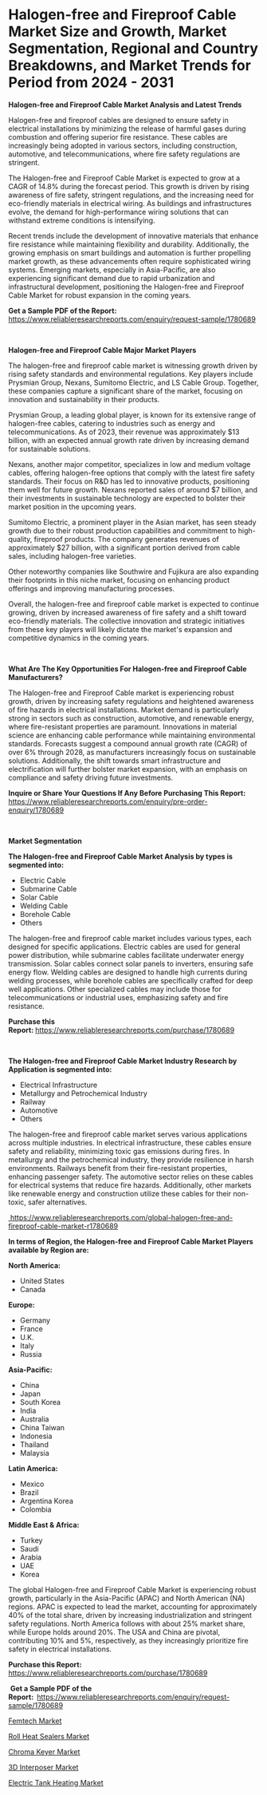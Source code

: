<p><h1>Halogen-free and Fireproof Cable Market Size and Growth, Market Segmentation, Regional and Country Breakdowns, and Market Trends for Period from 2024 -  2031</h1></p><p><strong>Halogen-free and Fireproof Cable Market Analysis and Latest Trends</strong></p>
<p><p>Halogen-free and fireproof cables are designed to ensure safety in electrical installations by minimizing the release of harmful gases during combustion and offering superior fire resistance. These cables are increasingly being adopted in various sectors, including construction, automotive, and telecommunications, where fire safety regulations are stringent.</p><p>The Halogen-free and Fireproof Cable Market is expected to grow at a CAGR of 14.8% during the forecast period. This growth is driven by rising awareness of fire safety, stringent regulations, and the increasing need for eco-friendly materials in electrical wiring. As buildings and infrastructures evolve, the demand for high-performance wiring solutions that can withstand extreme conditions is intensifying. </p><p>Recent trends include the development of innovative materials that enhance fire resistance while maintaining flexibility and durability. Additionally, the growing emphasis on smart buildings and automation is further propelling market growth, as these advancements often require sophisticated wiring systems. Emerging markets, especially in Asia-Pacific, are also experiencing significant demand due to rapid urbanization and infrastructural development, positioning the Halogen-free and Fireproof Cable Market for robust expansion in the coming years.</p></p>
<p><strong>Get a Sample PDF of the Report:&nbsp;</strong> <a href="https://www.reliableresearchreports.com/enquiry/request-sample/1780689?utm_campaign=11&utm_medium=2&utm_source=Github&utm_content=ia&utm_term=20122024&utm_id=halogen-free-and-fireproof-cable">https://www.reliableresearchreports.com/enquiry/request-sample/1780689</a></p>
<p>&nbsp;</p>
<p><strong>Halogen-free and Fireproof Cable Major Market Players</strong></p>
<p><p>The halogen-free and fireproof cable market is witnessing growth driven by rising safety standards and environmental regulations. Key players include Prysmian Group, Nexans, Sumitomo Electric, and LS Cable Group. Together, these companies capture a significant share of the market, focusing on innovation and sustainability in their products.</p><p>Prysmian Group, a leading global player, is known for its extensive range of halogen-free cables, catering to industries such as energy and telecommunications. As of 2023, their revenue was approximately $13 billion, with an expected annual growth rate driven by increasing demand for sustainable solutions.</p><p>Nexans, another major competitor, specializes in low and medium voltage cables, offering halogen-free options that comply with the latest fire safety standards. Their focus on R&D has led to innovative products, positioning them well for future growth. Nexans reported sales of around $7 billion, and their investments in sustainable technology are expected to bolster their market position in the upcoming years.</p><p>Sumitomo Electric, a prominent player in the Asian market, has seen steady growth due to their robust production capabilities and commitment to high-quality, fireproof products. The company generates revenues of approximately $27 billion, with a significant portion derived from cable sales, including halogen-free varieties.</p><p>Other noteworthy companies like Southwire and Fujikura are also expanding their footprints in this niche market, focusing on enhancing product offerings and improving manufacturing processes.</p><p>Overall, the halogen-free and fireproof cable market is expected to continue growing, driven by increased awareness of fire safety and a shift toward eco-friendly materials. The collective innovation and strategic initiatives from these key players will likely dictate the market's expansion and competitive dynamics in the coming years.</p></p>
<p>&nbsp;</p>
<p><strong>What Are The Key Opportunities For Halogen-free and Fireproof Cable Manufacturers?</strong></p>
<p><p>The Halogen-free and Fireproof Cable market is experiencing robust growth, driven by increasing safety regulations and heightened awareness of fire hazards in electrical installations. Market demand is particularly strong in sectors such as construction, automotive, and renewable energy, where fire-resistant properties are paramount. Innovations in material science are enhancing cable performance while maintaining environmental standards. Forecasts suggest a compound annual growth rate (CAGR) of over 6% through 2028, as manufacturers increasingly focus on sustainable solutions. Additionally, the shift towards smart infrastructure and electrification will further bolster market expansion, with an emphasis on compliance and safety driving future investments.</p></p>
<p><strong>Inquire or Share Your Questions If Any Before Purchasing This Report:</strong> <a href="https://www.reliableresearchreports.com/enquiry/pre-order-enquiry/1780689?utm_campaign=11&utm_medium=2&utm_source=Github&utm_content=ia&utm_term=20122024&utm_id=halogen-free-and-fireproof-cable">https://www.reliableresearchreports.com/enquiry/pre-order-enquiry/1780689</a></p>
<p>&nbsp;</p>
<p><strong>Market Segmentation</strong></p>
<p><strong>The Halogen-free and Fireproof Cable Market Analysis by types is segmented into:</strong></p>
<p><ul><li>Electric Cable</li><li>Submarine Cable</li><li>Solar Cable</li><li>Welding Cable</li><li>Borehole Cable</li><li>Others</li></ul></p>
<p><p>The halogen-free and fireproof cable market includes various types, each designed for specific applications. Electric cables are used for general power distribution, while submarine cables facilitate underwater energy transmission. Solar cables connect solar panels to inverters, ensuring safe energy flow. Welding cables are designed to handle high currents during welding processes, while borehole cables are specifically crafted for deep well applications. Other specialized cables may include those for telecommunications or industrial uses, emphasizing safety and fire resistance.</p></p>
<p><strong>Purchase this Report:&nbsp;</strong><a href="https://www.reliableresearchreports.com/purchase/1780689?utm_campaign=11&utm_medium=2&utm_source=Github&utm_content=ia&utm_term=20122024&utm_id=halogen-free-and-fireproof-cable">https://www.reliableresearchreports.com/purchase/1780689</a></p>
<p>&nbsp;</p>
<p><strong>The Halogen-free and Fireproof Cable Market Industry Research by Application is segmented into:</strong></p>
<p><ul><li>Electrical Infrastructure</li><li>Metallurgy and Petrochemical Industry</li><li>Railway</li><li>Automotive</li><li>Others</li></ul></p>
<p><p>The halogen-free and fireproof cable market serves various applications across multiple industries. In electrical infrastructure, these cables ensure safety and reliability, minimizing toxic gas emissions during fires. In metallurgy and the petrochemical industry, they provide resilience in harsh environments. Railways benefit from their fire-resistant properties, enhancing passenger safety. The automotive sector relies on these cables for electrical systems that reduce fire hazards. Additionally, other markets like renewable energy and construction utilize these cables for their non-toxic, safer alternatives.</p></p>
<p><a href="https://www.reliableresearchreports.com/global-halogen-free-and-fireproof-cable-market-r1780689?utm_campaign=11&utm_medium=2&utm_source=Github&utm_content=ia&utm_term=20122024&utm_id=halogen-free-and-fireproof-cable">&nbsp;https://www.reliableresearchreports.com/global-halogen-free-and-fireproof-cable-market-r1780689</a></p>
<p><strong>In terms of Region, the Halogen-free and Fireproof Cable Market Players available by Region are:</strong></p>
<p>
    <p> <strong> North America: </strong>
        <ul>
            <li>United States</li>
            <li>Canada</li>
        </ul>
        </p> 
    <p> <strong> Europe: </strong>
        <ul>
            <li>Germany</li>
            <li>France</li>
            <li>U.K.</li>
            <li>Italy</li>
            <li>Russia</li>
        </ul>
        </p> 
    <p> <strong> Asia-Pacific: </strong>
        <ul>
            <li>China</li>
            <li>Japan</li>
            <li>South Korea</li>
            <li>India</li>
            <li>Australia</li>
            <li>China Taiwan</li>
            <li>Indonesia</li>
            <li>Thailand</li>
            <li>Malaysia</li>
        </ul>
        </p> 
    <p> <strong> Latin America: </strong>
        <ul>
            <li>Mexico</li>
            <li>Brazil</li>
            <li>Argentina Korea</li>
            <li>Colombia</li>
        </ul>
        </p> 
    <p> <strong> Middle East & Africa: </strong>
        <ul>
            <li>Turkey</li>
            <li>Saudi</li>
            <li>Arabia</li>
            <li>UAE</li>
            <li>Korea</li>
        </ul>
    </p>
    </p>
<p><p>The global Halogen-free and Fireproof Cable Market is experiencing robust growth, particularly in the Asia-Pacific (APAC) and North American (NA) regions. APAC is expected to lead the market, accounting for approximately 40% of the total share, driven by increasing industrialization and stringent safety regulations. North America follows with about 25% market share, while Europe holds around 20%. The USA and China are pivotal, contributing 10% and 5%, respectively, as they increasingly prioritize fire safety in electrical installations.</p></p>
<p><strong>Purchase this Report: </strong><a href="https://www.reliableresearchreports.com/purchase/1780689?utm_campaign=11&utm_medium=2&utm_source=Github&utm_content=ia&utm_term=20122024&utm_id=halogen-free-and-fireproof-cable">https://www.reliableresearchreports.com/purchase/1780689</a></p>
<p>&nbsp;<strong>Get a Sample PDF of the Report:&nbsp;&nbsp;</strong><a href="https://www.reliableresearchreports.com/enquiry/request-sample/1780689?utm_campaign=11&utm_medium=2&utm_source=Github&utm_content=ia&utm_term=20122024&utm_id=halogen-free-and-fireproof-cable">https://www.reliableresearchreports.com/enquiry/request-sample/1780689</a></p>
<p><strong></strong></p>
<p><p><a href="https://www.linkedin.com/pulse/future-femtech-market-whats-propelling-61-cagr-2031-byresearch-sdfie?utm_campaign=11&utm_medium=2&utm_source=Github&utm_content=ia&utm_term=20122024&utm_id=halogen-free-and-fireproof-cable">Femtech Market</a></p><p><a href="https://github.com/MariaWashington76/Market-Research-Report-List-1/blob/main/roll-heat-sealers-market.md?utm_campaign=11&utm_medium=2&utm_source=Github&utm_content=ia&utm_term=20122024&utm_id=halogen-free-and-fireproof-cable">Roll Heat Sealers Market</a></p><p><a href="https://www.linkedin.com/pulse/comprehensive-chroma-keyer-market-report-2024-2031-74-o94ye?utm_campaign=11&utm_medium=2&utm_source=Github&utm_content=ia&utm_term=20122024&utm_id=halogen-free-and-fireproof-cable">Chroma Keyer Market</a></p><p><a href="https://www.linkedin.com/pulse/analyzing-3d-interposer-market-size-revenue-growth-from-nvwhe?utm_campaign=11&utm_medium=2&utm_source=Github&utm_content=ia&utm_term=20122024&utm_id=halogen-free-and-fireproof-cable">3D Interposer Market</a></p><p><a href="https://github.com/MarciaRunte/Market-Research-Report-List-1/blob/main/electric-tank-heating-market.md?utm_campaign=11&utm_medium=2&utm_source=Github&utm_content=ia&utm_term=20122024&utm_id=halogen-free-and-fireproof-cable">Electric Tank Heating Market</a></p></p>